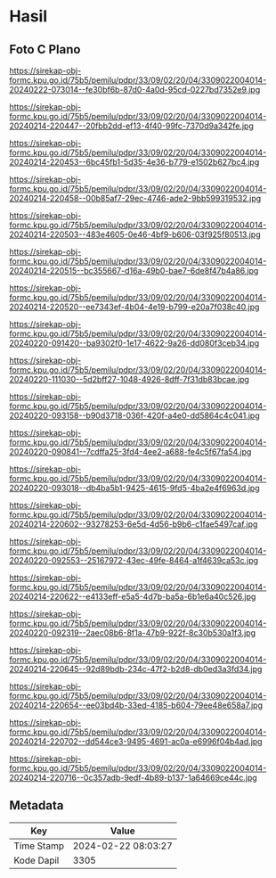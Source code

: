 # Hasil

## Foto C Plano

https://sirekap-obj-formc.kpu.go.id/75b5/pemilu/pdpr/33/09/02/20/04/3309022004014-20240222-073014--fe30bf6b-87d0-4a0d-95cd-0227bd7352e9.jpg

https://sirekap-obj-formc.kpu.go.id/75b5/pemilu/pdpr/33/09/02/20/04/3309022004014-20240214-220447--20fbb2dd-ef13-4f40-99fc-7370d9a342fe.jpg

https://sirekap-obj-formc.kpu.go.id/75b5/pemilu/pdpr/33/09/02/20/04/3309022004014-20240214-220453--6bc45fb1-5d35-4e36-b779-e1502b627bc4.jpg

https://sirekap-obj-formc.kpu.go.id/75b5/pemilu/pdpr/33/09/02/20/04/3309022004014-20240214-220458--00b85af7-29ec-4746-ade2-9bb599319532.jpg

https://sirekap-obj-formc.kpu.go.id/75b5/pemilu/pdpr/33/09/02/20/04/3309022004014-20240214-220503--483e4605-0e46-4bf9-b606-03f925f80513.jpg

https://sirekap-obj-formc.kpu.go.id/75b5/pemilu/pdpr/33/09/02/20/04/3309022004014-20240214-220515--bc355667-d16a-49b0-bae7-6de8f47b4a86.jpg

https://sirekap-obj-formc.kpu.go.id/75b5/pemilu/pdpr/33/09/02/20/04/3309022004014-20240214-220520--ee7343ef-4b04-4e19-b799-e20a7f038c40.jpg

https://sirekap-obj-formc.kpu.go.id/75b5/pemilu/pdpr/33/09/02/20/04/3309022004014-20240220-091420--ba9302f0-1e17-4622-9a26-dd080f3ceb34.jpg

https://sirekap-obj-formc.kpu.go.id/75b5/pemilu/pdpr/33/09/02/20/04/3309022004014-20240220-111030--5d2bff27-1048-4926-8dff-7f31db83bcae.jpg

https://sirekap-obj-formc.kpu.go.id/75b5/pemilu/pdpr/33/09/02/20/04/3309022004014-20240220-093158--b90d3718-036f-420f-a4e0-dd5864c4c041.jpg

https://sirekap-obj-formc.kpu.go.id/75b5/pemilu/pdpr/33/09/02/20/04/3309022004014-20240220-090841--7cdffa25-3fd4-4ee2-a688-fe4c5f67fa54.jpg

https://sirekap-obj-formc.kpu.go.id/75b5/pemilu/pdpr/33/09/02/20/04/3309022004014-20240220-093018--db4ba5b1-9425-4615-9fd5-4ba2e4f6963d.jpg

https://sirekap-obj-formc.kpu.go.id/75b5/pemilu/pdpr/33/09/02/20/04/3309022004014-20240214-220602--93278253-6e5d-4d56-b9b6-c1fae5497caf.jpg

https://sirekap-obj-formc.kpu.go.id/75b5/pemilu/pdpr/33/09/02/20/04/3309022004014-20240220-092553--25167972-43ec-49fe-8464-a1f4639ca53c.jpg

https://sirekap-obj-formc.kpu.go.id/75b5/pemilu/pdpr/33/09/02/20/04/3309022004014-20240214-220622--e4133eff-e5a5-4d7b-ba5a-6b1e6a40c526.jpg

https://sirekap-obj-formc.kpu.go.id/75b5/pemilu/pdpr/33/09/02/20/04/3309022004014-20240220-092319--2aec08b6-8f1a-47b9-922f-8c30b530a1f3.jpg

https://sirekap-obj-formc.kpu.go.id/75b5/pemilu/pdpr/33/09/02/20/04/3309022004014-20240214-220645--92d89bdb-234c-47f2-b2d8-db0ed3a3fd34.jpg

https://sirekap-obj-formc.kpu.go.id/75b5/pemilu/pdpr/33/09/02/20/04/3309022004014-20240214-220654--ee03bd4b-33ed-4185-b604-79ee48e658a7.jpg

https://sirekap-obj-formc.kpu.go.id/75b5/pemilu/pdpr/33/09/02/20/04/3309022004014-20240214-220702--dd544ce3-9495-4691-ac0a-e6996f04b4ad.jpg

https://sirekap-obj-formc.kpu.go.id/75b5/pemilu/pdpr/33/09/02/20/04/3309022004014-20240214-220716--0c357adb-9edf-4b89-b137-1a64669ce44c.jpg


## Metadata

| Key        | Value               |
| ---------- | ------------------- |
| Time Stamp | 2024-02-22 08:03:27 |
| Kode Dapil | 3305                |



